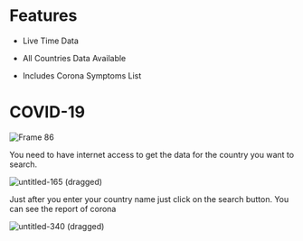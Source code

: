 # Features
 - Live Time Data
 
 - All Countries Data Available
 
 - Includes Corona Symptoms List

# COVID-19

![Frame 86](https://user-images.githubusercontent.com/61702243/89116794-b9d2f200-d4b5-11ea-9ab7-25596c7b298a.png)

You need to have internet access to get the data for the country you want to search.

![untitled-165 (dragged)](https://user-images.githubusercontent.com/61702243/81061948-dd0bf680-8ef2-11ea-8b49-a114805f6dd9.jpg)


Just after you enter your country name just click on the search button. You can see the report of corona


![untitled-340 (dragged)](https://user-images.githubusercontent.com/61702243/81062323-5f94b600-8ef3-11ea-9c79-27acf966d32c.jpg)
